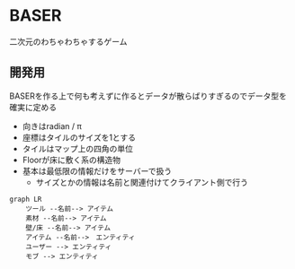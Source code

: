 # BASER
二次元のわちゃわちゃするゲーム

## 開発用
BASERを作る上で何も考えずに作るとデータが散らばりすぎるのでデータ型を確実に定める

- 向きはradian / π
- 座標はタイルのサイズを1とする
- タイルはマップ上の四角の単位
- Floorが床に敷く系の構造物
- 基本は最低限の情報だけをサーバーで扱う
    - サイズとかの情報は名前と関連付けてクライアント側で行う

```mermaid
graph LR
    ツール --名前--> アイテム
    素材 --名前--> アイテム
    壁/床 --名前--> アイテム
    アイテム --名前-->　エンティティ
    ユーザー --> エンティティ
    モブ --> エンティティ
```